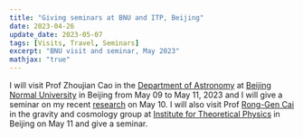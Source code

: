 ```yaml
---
title: "Giving seminars at BNU and ITP, Beijing"
date: 2023-04-26
update_date: 2023-05-07
tags: [Visits, Travel, Seminars]
excerpt: "BNU visit and seminar, May 2023"
mathjax: "true"
---
```

I will visit Prof Zhoujian Cao in the [Department of
Astronomy](https://astro.bnu.edu.cn/english/index.html) at [Beijing Normal
University](https://english.bnu.edu.cn/) in Beijing from May 09 to May 11, 2023
and I will give a seminar on my recent
[research](https://inspirehep.net/literature/2635504) on May 10. I will also
visit Prof [Rong-Gen
Cai](http://sourcedb.itp.cas.cn/yw/zjrck/cm/201804/t20180424_5001122.html) in
the gravity and cosmology group at [Institute for Theoretical
Physics](http://english.itp.cas.cn/) in Beijing on May 11 and give a seminar.
